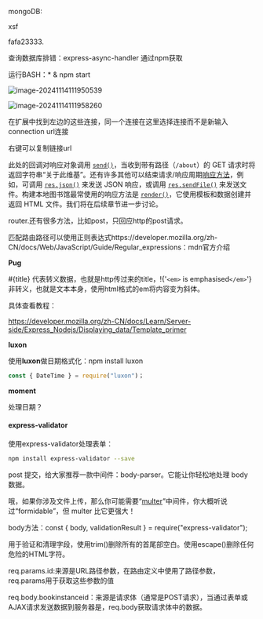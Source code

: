 mongoDB:

xsf

fafa23333.

查询数据库排错：express-async-handler 通过npm获取

运行BASH：* & npm start

![image-20241114111950539](C:\Users\xsf\AppData\Roaming\Typora\typora-user-images\image-20241114111950539.png)

![image-20241114111958260](C:\Users\xsf\AppData\Roaming\Typora\typora-user-images\image-20241114111958260.png)

在扩展中找到左边的这些连接，同一个连接在这里选择连接而不是新输入connection url连接

右键可以复制链接url

此处的回调对响应对象调用 [`send()`](https://expressjs.com/en/4x/api.html#res.send)，当收到带有路径（`/about`）的 GET 请求时将返回字符串“关于此维基”。还有许多其他可以结束请求/响应周期[响应方法](https://expressjs.com/en/guide/routing.html#response-methods)，例如，可调用 [`res.json()`](https://expressjs.com/en/4x/api.html#res.json) 来发送 JSON 响应，或调用 [`res.sendFile()`](https://expressjs.com/en/4x/api.html#res.sendFile) 来发送文件。构建本地图书馆最常使用的响应方法是 [`render()`](https://expressjs.com/en/4x/api.html#res.render)，它使用模板和数据创建并返回 HTML 文件。我们将在后续章节进一步讨论。

router.还有很多方法，比如post，只回应http的post请求。

匹配路由路径可以使用正则表达式https://developer.mozilla.org/zh-CN/docs/Web/JavaScript/Guide/Regular_expressions：mdn官方介绍

**Pug**

#{title} 代表转义数据，也就是http传过来的title，!{'`<em>` is emphasised`</em>`'} 非转义，也就是文本本身，使用html格式的em将内容变为斜体。

具体查看教程：

https://developer.mozilla.org/zh-CN/docs/Learn/Server-side/Express_Nodejs/Displaying_data/Template_primer

**luxon**


使用**luxon**做日期格式化：npm install luxon

```JavaScript
const { DateTime } = require("luxon")；
```

**moment**

处理日期？

#### express-validator

使用express-validator处理表单：

```bash
npm install express-validator --save
```

post 提交，给大家推荐一款中间件：body-parser。它能让你轻松地处理 body 数据。

哦，如果你涉及文件上传，那么你可能需要“[multer](https://blog.csdn.net/qq_43624878/article/details/103607944)”中间件，你大概听说过“formidable”，但 multer 比它更强大！

body方法：const { body, validationResult } = require("express-validator");

用于验证和清理字段，使用trim()删除所有的首尾部空白。使用escape()删除任何危险的HTML字符。

req.params.id:来源是URL路径参数，在路由定义中使用了路径参数，req.params用于获取这些参数的值

req.body.bookinstanceid：来源是请求体（通常是POST请求），当通过表单或AJAX请求发送数据到服务器是，req.body获取请求体中的数据。
